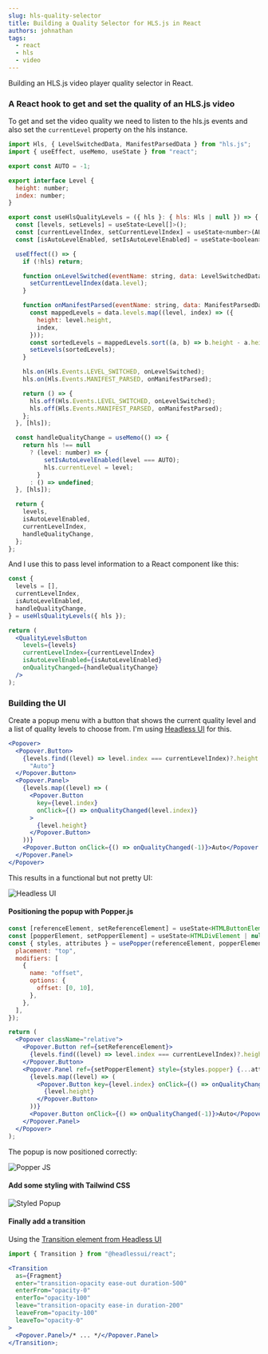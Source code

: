 ```yaml
---
slug: hls-quality-selector
title: Building a Quality Selector for HLS.js in React
authors: johnathan
tags:
  - react
  - hls
  - video
---
```


Building an HLS.js video player quality selector in React.

<!-- truncate -->

### A React hook to get and set the quality of an HLS.js video

To get and set the video quality we need to listen to the hls.js events and also set the `currentLevel` property on the hls instance.

```jsx
import Hls, { LevelSwitchedData, ManifestParsedData } from "hls.js";
import { useEffect, useMemo, useState } from "react";

export const AUTO = -1;

export interface Level {
  height: number;
  index: number;
}

export const useHlsQualityLevels = ({ hls }: { hls: Hls | null }) => {
  const [levels, setLevels] = useState<Level[]>();
  const [currentLevelIndex, setCurrentLevelIndex] = useState<number>(AUTO);
  const [isAutoLevelEnabled, setIsAutoLevelEnabled] = useState<boolean>(true);

  useEffect(() => {
    if (!hls) return;

    function onLevelSwitched(eventName: string, data: LevelSwitchedData) {
      setCurrentLevelIndex(data.level);
    }

    function onManifestParsed(eventName: string, data: ManifestParsedData) {
      const mappedLevels = data.levels.map((level, index) => ({
        height: level.height,
        index,
      }));
      const sortedLevels = mappedLevels.sort((a, b) => b.height - a.height);
      setLevels(sortedLevels);
    }

    hls.on(Hls.Events.LEVEL_SWITCHED, onLevelSwitched);
    hls.on(Hls.Events.MANIFEST_PARSED, onManifestParsed);

    return () => {
      hls.off(Hls.Events.LEVEL_SWITCHED, onLevelSwitched);
      hls.off(Hls.Events.MANIFEST_PARSED, onManifestParsed);
    };
  }, [hls]);

  const handleQualityChange = useMemo(() => {
    return hls !== null
      ? (level: number) => {
          setIsAutoLevelEnabled(level === AUTO);
          hls.currentLevel = level;
        }
      : () => undefined;
  }, [hls]);

  return {
    levels,
    isAutoLevelEnabled,
    currentLevelIndex,
    handleQualityChange,
  };
};
```

And I use this to pass level information to a React component like this:

```jsx
const {
  levels = [],
  currentLevelIndex,
  isAutoLevelEnabled,
  handleQualityChange,
} = useHlsQualityLevels({ hls });

return (
  <QualityLevelsButton
    levels={levels}
    currentLevelIndex={currentLevelIndex}
    isAutoLevelEnabled={isAutoLevelEnabled}
    onQualityChanged={handleQualityChange}
  />
);
```

### Building the UI

Create a popup menu with a button that shows the current quality level and a list of quality levels to choose from. I'm using [Headless UI](https://headlessui.com/react/popover) for this.

```jsx
<Popover>
  <Popover.Button>
    {levels.find((level) => level.index === currentLevelIndex)?.height ??
      "Auto"}
  </Popover.Button>
  <Popover.Panel>
    {levels.map((level) => (
      <Popover.Button
        key={level.index}
        onClick={() => onQualityChanged(level.index)}
      >
        {level.height}
      </Popover.Button>
    ))}
    <Popover.Button onClick={() => onQualityChanged(-1)}>Auto</Popover.Button>
  </Popover.Panel>
</Popover>
```

This results in a functional but not pretty UI:

![Headless UI](headlessui.png)

#### Positioning the popup with Popper.js

```jsx
const [referenceElement, setReferenceElement] = useState<HTMLButtonElement | null>();
const [popperElement, setPopperElement] = useState<HTMLDivElement | null>();
const { styles, attributes } = usePopper(referenceElement, popperElement, {
  placement: "top",
  modifiers: [
    {
      name: "offset",
      options: {
        offset: [0, 10],
      },
    },
  ],
});

return (
  <Popover className="relative">
    <Popover.Button ref={setReferenceElement}>
      {levels.find((level) => level.index === currentLevelIndex)?.height ?? "Auto"}
    </Popover.Button>
    <Popover.Panel ref={setPopperElement} style={styles.popper} {...attributes.popper}>
      {levels.map((level) => (
        <Popover.Button key={level.index} onClick={() => onQualityChanged(level.index)}>
          {level.height}
        </Popover.Button>
      ))}
      <Popover.Button onClick={() => onQualityChanged(-1)}>Auto</Popover.Button>
    </Popover.Panel>
  </Popover>
);
```

The popup is now positioned correctly:

![Popper JS](popper.png)

#### Add some styling with Tailwind CSS

![Styled Popup](styled.png)

#### Finally add a transition

Using the [Transition element from Headless UI](https://headlessui.com/react/transition)

```jsx
import { Transition } from "@headlessui/react";

<Transition
  as={Fragment}
  enter="transition-opacity ease-out duration-500"
  enterFrom="opacity-0"
  enterTo="opacity-100"
  leave="transition-opacity ease-in duration-200"
  leaveFrom="opacity-100"
  leaveTo="opacity-0"
>
  <Popover.Panel>/* ... */</Popover.Panel>
</Transition>;
```
